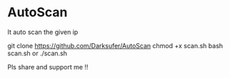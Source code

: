 # AutoScan
It auto scan the given ip 

git clone https://github.com/Darksufer/AutoScan
chmod +x scan.sh
bash scan.sh or ./scan.sh

Pls share and support me !! 
